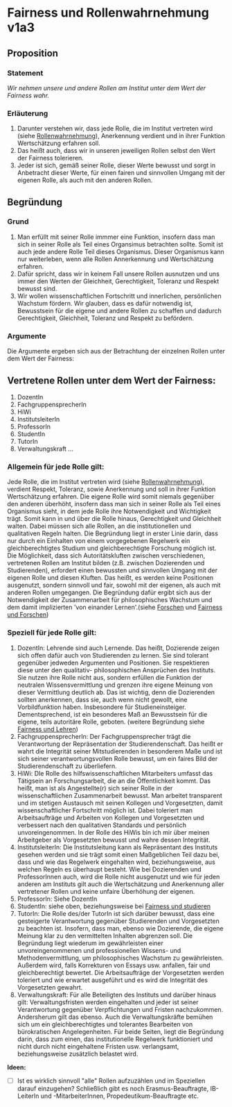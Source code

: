 <!---
   NAME - The NAME of this project is:
ethos

  FILE - The FILENAME of the current file is:
/v1a3.md

  CREATION - This project was CREATED on:
2017-01-28-16:15:00 UTC

  MODIFICATION - This project was last MODIFIED on:
2017-01-28-16:15:00 UTC

  VERSION - The current VERSION of this project is:
<git-commit-hash>-2017-01-28-16:15:00 UTC

  CREATOR(S) - This project was CREATED by:
Michael Czechowski, Martin Maga

  CONTACT - You can CONTACT the creator(s) or developer(s) of this project at:
E-Mail: mail@martinmaga.de

  COPYRIGHT - The COPYRIGHT holder of this project is:
COPYRIGHT (c) 2016 Martin Maga

  LICENSE - This project is LICENSED under the following license:
Martin Maga 2016 CC BY-SA 4.0 https://creativecommons.org

  SUBFILE – This is a SUBFILE! For more INFORMATION on this project go to:
/README.md
--->

# Fairness und Rollenwahrnehmung v1a3

## Proposition
### Statement
*Wir nehmen unsere und andere Rollen am Institut unter dem Wert der Fairness wahr.*

### Erläuterung
1. Darunter verstehen wir, dass jede Rolle, die im Institut vertreten wird (siehe [Rollenwahrnehmung](../actions/a3_roles)), Anerkennung verdient und in ihrer Funktion Wertschätzung erfahren soll.
2. Das heißt auch, dass wir in unseren jeweiligen Rollen selbst den Wert der Fairness tolerieren.
3. Jeder ist sich, gemäß seiner Rolle, dieser Werte bewusst und sorgt in Anbetracht dieser Werte, für einen fairen und sinnvollen Umgang mit der eigenen Rolle, als auch mit den anderen Rollen.

## Begründung
### Grund
1. Man erfüllt mit seiner Rolle immmer eine Funktion, insofern dass man sich in seiner Rolle als Teil eines Organsimus betrachten sollte. Somit ist auch jede andere Rolle Teil dieses Organismus. Dieser Organismus kann nur weiterleben, wenn alle Rollen Annerkennung und Wertschätzung erfahren.
2. Dafür spricht, dass wir in keinem Fall unsere Rollen ausnutzen und uns immer den Werten der Gleichheit, Gerechtigkeit, Toleranz und Respekt bewusst sind.
3. Wir wollen wissenschaftlichen Fortschritt und innerlichen, persönlichen Wachstum fördern. Wir glauben, dass es dafür notwendig ist, Bewusstsein für die eigene und andere Rollen zu schaffen und dadurch Gerechtigkeit, Gleichheit, Toleranz und Respekt zu befördern.

### Argumente

Die Argumente ergeben sich aus der Betrachtung der einzelnen Rollen unter dem Wert der Fairness:

## Vertretene Rollen unter dem Wert der Fairness:

1. DozentIn
2. FachgruppensprecherIn
3. HiWi
4. InstitutsleiterIn
5. ProfessorIn
6. StudentIn
7. TutorIn
8. Verwaltungskraft
...

### Allgemein für jede Rolle gilt:

Jede Rolle, die im Institut vertreten wird (siehe [Rollenwahrnehmung](../contents/actions/a3_roles)), verdient Respekt, Toleranz, sowie Anerkennung und soll in ihrer Funktion Wertschätzung erfahren. Die eigene Rolle wird somit niemals gegenüber den anderen überhöht, insofern dass man sich in seiner Rolle als Teil eines Organismus sieht, in dem jede Rolle ihre Notwendigkeit und Wichtigkeit trägt. Somit kann in und über die Rolle hinaus, Gerechtigkeit und Gleichheit walten. Dabei müssen sich alle Rollen, an die institutionellen und qualitativen Regeln halten. Die Begründung liegt in erster Linie darin, dass nur durch ein Einhalten von einem vorgegebenen Regelwerk ein gleichberechtigtes Studium und gleichberechtigte Forschung möglich ist.
Die Möglichkeit, dass sich Autoritätskluften zwischen verschiedenen, vertretenen Rollen am Institut bilden (z.B. zwischen Dozierenden und Studierenden), erfordert einen bewussten und sinnvollen Umgang mit der eigenen Rolle und diesen Kluften. Das heißt, es werden keine Positionen ausgenutzt, sondern sinnvoll und fair, sowohl mit der eigenen, als auch mit anderen Rollen umgegangen. Die Begründung dafür ergibt sich aus der Notwendigkeit der Zusammenarbeit für philosophisches Wachstum und dem damit implizierten 'von einander Lernen'.(siehe [Forschen](../contents/actions/a1_research.md) und [Fairness und Forschen](../contents/fields/v1a1.md))

### Speziell für jede Rolle gilt:

1. DozentIn: Lehrende sind auch Lernende. Das heißt, Dozierende zeigen sich offen dafür auch von Studierenden zu lernen. Sie sind tolerant gegenüber jedweden Argumenten und Positionen. Sie respektieren diese unter den qualitativ- philosophischen Ansprüchen des Instituts. Sie nutzen ihre Rolle nicht aus, sondern erfüllen die Funktion der neutralen Wissensvermittlung und grenzen ihre eigene Meinung von dieser Vermittlung deutlich ab. Das ist wichtig, denn die Dozierenden sollten anerkennen, dass sie, auch wenn nicht gewollt, eine Vorbildfunktion haben. Insbesondere für Studieneinsteiger. Dementsprechend, ist ein besonderes Maß an Bewusstsein für die eigene, teils autoritäre Rolle, geboten. (weitere Begründung siehe [Fairness und Lehren](../fields/v1a2.md))
2. FachgruppensprecherIn: Der Fachgruppensprecher trägt die Verantwortung der Repräsentation der Studierendenschaft. Das heißt er wahrt die Integrität seiner Mitstudierenden in besonderem Maße und ist sich seiner verantwortungsvollen Rolle bewusst, um ein faires Bild der Studierendenschaft zu überliefern.
3. HiWi: DIe Rolle des hilfswissenschaftlichen Mitarbeiters umfasst das Tätigsein an Forschungsarbeit, die an die Öffentlichkeit kommt. Das heißt, man ist als Angestellte(r) sich seiner Rolle in der wissenschaftlichen Zusammenarbeit bewusst. Man arbeitet transparent und im stetigen Austausch mit seinen Kollegen und Vorgesetzten, damit wissenschaftlicher Fortschritt möglich ist. Dabei toleriert man Arbeitsaufträge und Arbeiten von Kollegen und Vorgesetzten und verbessert nach den qualitativen Standards und persönlich unvoreingenommen. In der Rolle des HiWis bin ich mir über meinen Arbeitgeber als Vorgesetzten bewusst und wahre dessen Integrität.
4. InstitutsleiterIn: Die Institutsleitung kann als Repräsentant des Instituts gesehen werden und sie trägt somit einen Maßgeblichen Teil dazu bei, dass und wie das Regelwerk eingehalten wird, beziehungsweise, aus welchen Regeln es überhaupt besteht. Wie bei Dozierenden und ProfessorInnen auch, wird die Rolle nicht ausgenutzt und wie für jeden anderen am Instituts gilt auch die Wertschätzung und Anerkennung aller vertretener Rollen und keine unfaire Überhöhung der eigenen.
5. ProfessorIn: Siehe DozentIn
6. StudentIn: siehe oben, beziehungsweise bei [Fairness und studieren](./v1a4.md)
7. TutorIn: Die Rolle des/der TutorIn ist sich darüber bewusst, dass eine gesteigerte Verantwortung gegenüber Studierenden und Vorgesetzten zu beachten ist. Insofern, dass man, ebenso wie Dozierende, die eigene Meinung klar zu den vermittelten Inhalten abgrenzen soll. Die Begründung liegt wiederum im gewährleisten einer unvoreingenommenen und professionellen Wissens- und Methodenvermittlung, um philosophisches Wachstum zu gewährleisten. Außerdem wird, falls Korrekturen von Essays usw. anfallen, fair und gleichberechtigt bewertet. Die Arbeitsaufträge der Vorgesetzten werden toleriert und wie erwartet ausgeführt und es wird die Integrität des Vorgesetzten gewahrt.
8. Verwaltungskraft: Für alle Beteiligten des Instituts und darüber hinaus gilt: Verwaltungsfristen werden eingehalten und jeder ist seiner Verantwortung gegenüber Verpflichtungen und Fristen nachzukommen. Andersherum gilt das ebenso. Auch die Verwaltungskräfte bemühen sich um ein gleichberechtigtes und tolerantes Bearbeiten von bürokratischen Angelegenheiten. Für beide Seiten, liegt die Begründung darin, dass zum einen, das institutionelle Regelwerk funktioniert und nicht durch nicht eingehaltene Fristen usw. verlangsamt, beziehungsweise zusätzlich belastet wird.

__Ideen:__
- [ ] Ist es wirklich sinnvoll "alle" Rollen aufzuzählen und im Speziellen darauf einzugehen? Schließlich gibt es noch Erasmus-Beauftragte, IB-LeiterIn und -MitarbeiterInnen, Propedeutikum-Beauftragte etc.
